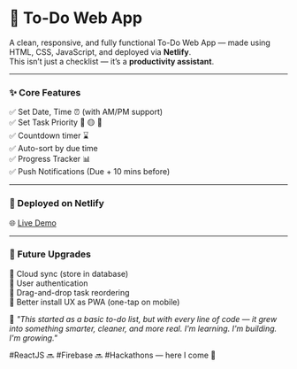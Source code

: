 # 📱 To-Do Web App 

A clean, responsive, and fully functional To-Do Web App — made using HTML, CSS, JavaScript, and deployed via **Netlify**.  
This isn’t just a checklist — it’s a **productivity assistant**.

---

### ✨ Core Features
✅ Set Date, Time ⏰ (with AM/PM support)  
✅ Set Task Priority 🔴 🟡 🔵  
✅ Countdown timer ⌛  
✅ Auto-sort by due time   
✅ Progress Tracker 📊  
✅ Push Notifications (Due + 10 mins before)   

---

### 🚀 Deployed on Netlify
🌐 [Live Demo](https://list-webapp.netlify.app/) 

---

### 🔮 Future Upgrades  
📌 Cloud sync (store in database)  
📌 User authentication   
📌 Drag-and-drop task reordering  
📌 Better install UX as PWA (one-tap on mobile)


💬 *"This started as a basic to-do list, but with every line of code — it grew into something smarter, cleaner, and more real. I'm learning. I'm building. I'm growing."*  

#ReactJS 🔜 #Firebase 🔜 #Hackathons — here I come 🚀

